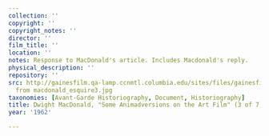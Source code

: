 ```yaml
---
collection: ''
copyright: ''
copyright_notes: ''
director: ''
film_title: ''
location: ''
notes: Response to MacDonald's article. Includes Macdonald's reply.
physical_description: ''
repository: ''
src: http://gainesfilm.qa-lamp.ccnmtl.columbia.edu/sites/files/gainesfilm/images/Pages
  from macdonald_esquire3.jpg
taxonomies: [Avant-Garde Historiography, Document, Historiography]
title: Dwight MacDonald, "Some Animadversions on the Art Film" (3 of 7)
year: '1962'

---
```

